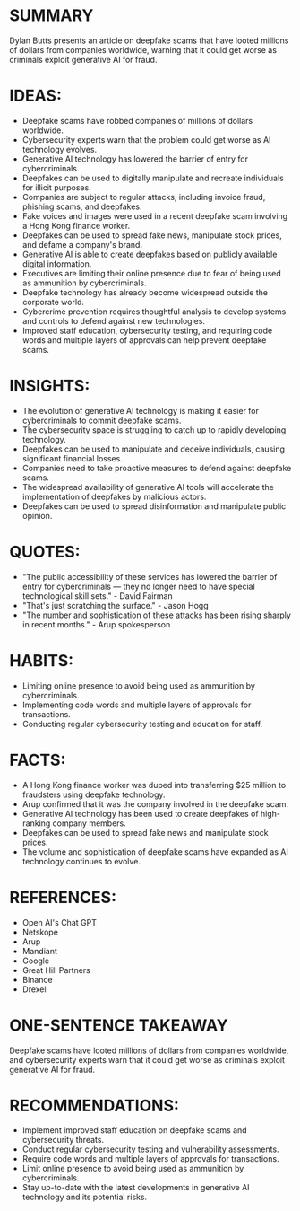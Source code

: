 # SUMMARY
Dylan Butts presents an article on deepfake scams that have looted millions of dollars from companies worldwide, warning that it could get worse as criminals exploit generative AI for fraud.

# IDEAS:
* Deepfake scams have robbed companies of millions of dollars worldwide.
* Cybersecurity experts warn that the problem could get worse as AI technology evolves.
* Generative AI technology has lowered the barrier of entry for cybercriminals.
* Deepfakes can be used to digitally manipulate and recreate individuals for illicit purposes.
* Companies are subject to regular attacks, including invoice fraud, phishing scams, and deepfakes.
* Fake voices and images were used in a recent deepfake scam involving a Hong Kong finance worker.
* Deepfakes can be used to spread fake news, manipulate stock prices, and defame a company's brand.
* Generative AI is able to create deepfakes based on publicly available digital information.
* Executives are limiting their online presence due to fear of being used as ammunition by cybercriminals.
* Deepfake technology has already become widespread outside the corporate world.
* Cybercrime prevention requires thoughtful analysis to develop systems and controls to defend against new technologies.
* Improved staff education, cybersecurity testing, and requiring code words and multiple layers of approvals can help prevent deepfake scams.

# INSIGHTS:
* The evolution of generative AI technology is making it easier for cybercriminals to commit deepfake scams.
* The cybersecurity space is struggling to catch up to rapidly developing technology.
* Deepfakes can be used to manipulate and deceive individuals, causing significant financial losses.
* Companies need to take proactive measures to defend against deepfake scams.
* The widespread availability of generative AI tools will accelerate the implementation of deepfakes by malicious actors.
* Deepfakes can be used to spread disinformation and manipulate public opinion.

# QUOTES:
* "The public accessibility of these services has lowered the barrier of entry for cybercriminals — they no longer need to have special technological skill sets." - David Fairman
* "That's just scratching the surface." - Jason Hogg
* "The number and sophistication of these attacks has been rising sharply in recent months." - Arup spokesperson

# HABITS:
* Limiting online presence to avoid being used as ammunition by cybercriminals.
* Implementing code words and multiple layers of approvals for transactions.
* Conducting regular cybersecurity testing and education for staff.

# FACTS:
* A Hong Kong finance worker was duped into transferring $25 million to fraudsters using deepfake technology.
* Arup confirmed that it was the company involved in the deepfake scam.
* Generative AI technology has been used to create deepfakes of high-ranking company members.
* Deepfakes can be used to spread fake news and manipulate stock prices.
* The volume and sophistication of deepfake scams have expanded as AI technology continues to evolve.

# REFERENCES:
* Open AI's Chat GPT
* Netskope
* Arup
* Mandiant
* Google
* Great Hill Partners
* Binance
* Drexel

# ONE-SENTENCE TAKEAWAY
Deepfake scams have looted millions of dollars from companies worldwide, and cybersecurity experts warn that it could get worse as criminals exploit generative AI for fraud.

# RECOMMENDATIONS:
* Implement improved staff education on deepfake scams and cybersecurity threats.
* Conduct regular cybersecurity testing and vulnerability assessments.
* Require code words and multiple layers of approvals for transactions.
* Limit online presence to avoid being used as ammunition by cybercriminals.
* Stay up-to-date with the latest developments in generative AI technology and its potential risks.
